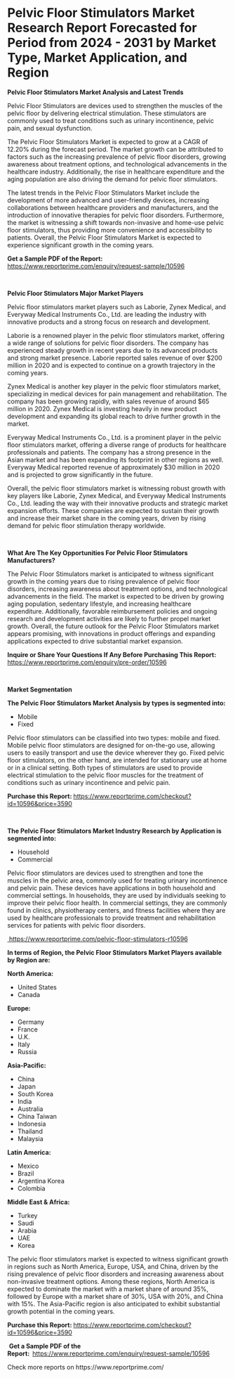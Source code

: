 <p><h1>Pelvic Floor Stimulators Market Research Report Forecasted for Period from 2024 -  2031 by Market Type, Market Application, and Region</h1></p><p><strong>Pelvic Floor Stimulators Market Analysis and Latest Trends</strong></p>
<p><p>Pelvic Floor Stimulators are devices used to strengthen the muscles of the pelvic floor by delivering electrical stimulation. These stimulators are commonly used to treat conditions such as urinary incontinence, pelvic pain, and sexual dysfunction.</p><p>The Pelvic Floor Stimulators Market is expected to grow at a CAGR of 12.20% during the forecast period. The market growth can be attributed to factors such as the increasing prevalence of pelvic floor disorders, growing awareness about treatment options, and technological advancements in the healthcare industry. Additionally, the rise in healthcare expenditure and the aging population are also driving the demand for pelvic floor stimulators.</p><p>The latest trends in the Pelvic Floor Stimulators Market include the development of more advanced and user-friendly devices, increasing collaborations between healthcare providers and manufacturers, and the introduction of innovative therapies for pelvic floor disorders. Furthermore, the market is witnessing a shift towards non-invasive and home-use pelvic floor stimulators, thus providing more convenience and accessibility to patients. Overall, the Pelvic Floor Stimulators Market is expected to experience significant growth in the coming years.</p></p>
<p><strong>Get a Sample PDF of the Report:&nbsp;</strong> <a href="https://www.reportprime.com/enquiry/request-sample/10596">https://www.reportprime.com/enquiry/request-sample/10596</a></p>
<p>&nbsp;</p>
<p><strong>Pelvic Floor Stimulators Major Market Players</strong></p>
<p><p>Pelvic floor stimulators market players such as Laborie, Zynex Medical, and Everyway Medical Instruments Co., Ltd. are leading the industry with innovative products and a strong focus on research and development.</p><p>Laborie is a renowned player in the pelvic floor stimulators market, offering a wide range of solutions for pelvic floor disorders. The company has experienced steady growth in recent years due to its advanced products and strong market presence. Laborie reported sales revenue of over $200 million in 2020 and is expected to continue on a growth trajectory in the coming years.</p><p>Zynex Medical is another key player in the pelvic floor stimulators market, specializing in medical devices for pain management and rehabilitation. The company has been growing rapidly, with sales revenue of around $65 million in 2020. Zynex Medical is investing heavily in new product development and expanding its global reach to drive further growth in the market.</p><p>Everyway Medical Instruments Co., Ltd. is a prominent player in the pelvic floor stimulators market, offering a diverse range of products for healthcare professionals and patients. The company has a strong presence in the Asian market and has been expanding its footprint in other regions as well. Everyway Medical reported revenue of approximately $30 million in 2020 and is projected to grow significantly in the future.</p><p>Overall, the pelvic floor stimulators market is witnessing robust growth with key players like Laborie, Zynex Medical, and Everyway Medical Instruments Co., Ltd. leading the way with their innovative products and strategic market expansion efforts. These companies are expected to sustain their growth and increase their market share in the coming years, driven by rising demand for pelvic floor stimulation therapy worldwide.</p></p>
<p>&nbsp;</p>
<p><strong>What Are The Key Opportunities For Pelvic Floor Stimulators Manufacturers?</strong></p>
<p><p>The Pelvic Floor Stimulators market is anticipated to witness significant growth in the coming years due to rising prevalence of pelvic floor disorders, increasing awareness about treatment options, and technological advancements in the field. The market is expected to be driven by growing aging population, sedentary lifestyle, and increasing healthcare expenditure. Additionally, favorable reimbursement policies and ongoing research and development activities are likely to further propel market growth. Overall, the future outlook for the Pelvic Floor Stimulators market appears promising, with innovations in product offerings and expanding applications expected to drive substantial market expansion.</p></p>
<p><strong>Inquire or Share Your Questions If Any Before Purchasing This Report:</strong> <a href="https://www.reportprime.com/enquiry/pre-order/10596">https://www.reportprime.com/enquiry/pre-order/10596</a></p>
<p>&nbsp;</p>
<p><strong>Market Segmentation</strong></p>
<p><strong>The Pelvic Floor Stimulators Market Analysis by types is segmented into:</strong></p>
<p><ul><li>Mobile</li><li>Fixed</li></ul></p>
<p><p>Pelvic floor stimulators can be classified into two types: mobile and fixed. Mobile pelvic floor stimulators are designed for on-the-go use, allowing users to easily transport and use the device wherever they go. Fixed pelvic floor stimulators, on the other hand, are intended for stationary use at home or in a clinical setting. Both types of stimulators are used to provide electrical stimulation to the pelvic floor muscles for the treatment of conditions such as urinary incontinence and pelvic pain.</p></p>
<p><strong>Purchase this Report:&nbsp;</strong><a href="https://www.reportprime.com/checkout?id=10596&price=3590">https://www.reportprime.com/checkout?id=10596&price=3590</a></p>
<p>&nbsp;</p>
<p><strong>The Pelvic Floor Stimulators Market Industry Research by Application is segmented into:</strong></p>
<p><ul><li>Household</li><li>Commercial</li></ul></p>
<p><p>Pelvic floor stimulators are devices used to strengthen and tone the muscles in the pelvic area, commonly used for treating urinary incontinence and pelvic pain. These devices have applications in both household and commercial settings. In households, they are used by individuals seeking to improve their pelvic floor health. In commercial settings, they are commonly found in clinics, physiotherapy centers, and fitness facilities where they are used by healthcare professionals to provide treatment and rehabilitation services for patients with pelvic floor disorders.</p></p>
<p><a href="https://www.reportprime.com/pelvic-floor-stimulators-r10596">&nbsp;https://www.reportprime.com/pelvic-floor-stimulators-r10596</a></p>
<p><strong>In terms of Region, the Pelvic Floor Stimulators Market Players available by Region are:</strong></p>
<p>
    <p> <strong> North America: </strong>
        <ul>
            <li>United States</li>
            <li>Canada</li>
        </ul>
        </p> 
    <p> <strong> Europe: </strong>
        <ul>
            <li>Germany</li>
            <li>France</li>
            <li>U.K.</li>
            <li>Italy</li>
            <li>Russia</li>
        </ul>
        </p> 
    <p> <strong> Asia-Pacific: </strong>
        <ul>
            <li>China</li>
            <li>Japan</li>
            <li>South Korea</li>
            <li>India</li>
            <li>Australia</li>
            <li>China Taiwan</li>
            <li>Indonesia</li>
            <li>Thailand</li>
            <li>Malaysia</li>
        </ul>
        </p> 
    <p> <strong> Latin America: </strong>
        <ul>
            <li>Mexico</li>
            <li>Brazil</li>
            <li>Argentina Korea</li>
            <li>Colombia</li>
        </ul>
        </p> 
    <p> <strong> Middle East & Africa: </strong>
        <ul>
            <li>Turkey</li>
            <li>Saudi</li>
            <li>Arabia</li>
            <li>UAE</li>
            <li>Korea</li>
        </ul>
    </p>
    </p>
<p><p>The pelvic floor stimulators market is expected to witness significant growth in regions such as North America, Europe, USA, and China, driven by the rising prevalence of pelvic floor disorders and increasing awareness about non-invasive treatment options. Among these regions, North America is expected to dominate the market with a market share of around 35%, followed by Europe with a market share of 30%, USA with 20%, and China with 15%. The Asia-Pacific region is also anticipated to exhibit substantial growth potential in the coming years.</p></p>
<p><strong>Purchase this Report: </strong><a href="https://www.reportprime.com/checkout?id=10596&price=3590">https://www.reportprime.com/checkout?id=10596&price=3590</a></p>
<p>&nbsp;<strong>Get a Sample PDF of the Report:&nbsp;&nbsp;</strong><a href="https://www.reportprime.com/enquiry/request-sample/10596">https://www.reportprime.com/enquiry/request-sample/10596</a></p>
<p><strong></strong></p>
<p>Check more reports on https://www.reportprime.com/</p>